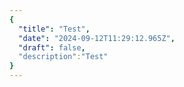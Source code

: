 ```yaml
---
{
  "title": "Test",
  "date": "2024-09-12T11:29:12.965Z",
  "draft": false,
  "description":"Test"
}
---
```

        